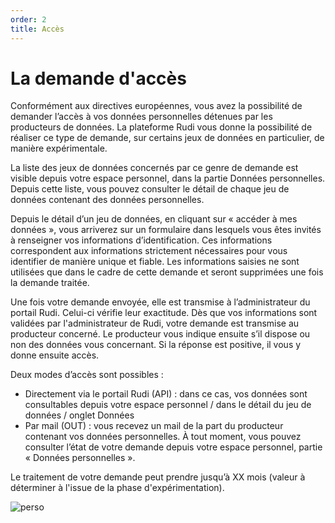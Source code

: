```yaml
---
order: 2
title: Accès
---
```



# La demande d'accès
Conformément aux directives européennes, vous avez la possibilité de demander l’accès à vos données personnelles détenues par les producteurs de données. La plateforme Rudi vous donne la possibilité de réaliser ce type de demande, sur certains jeux de données en particulier, de manière expérimentale.

La liste des jeux de données concernés par ce genre de demande est visible depuis votre espace personnel, dans la partie Données personnelles.
Depuis cette liste, vous pouvez consulter le détail de chaque jeu de données contenant des données personnelles.

Depuis le détail d’un jeu de données, en cliquant sur « accéder à mes données », vous arriverez sur un formulaire dans lesquels vous êtes invités à renseigner vos informations d’identification.
Ces informations correspondent aux informations strictement nécessaires pour vous identifier de manière unique et fiable. Les informations saisies ne sont utilisées que dans le cadre de cette demande et seront supprimées une fois la demande traitée.

Une fois votre demande envoyée, elle est transmise à l’administrateur du portail Rudi. Celui-ci vérifie leur exactitude. Dès que vos informations sont validées par l'administrateur de Rudi, votre demande est transmise au producteur concerné. Le producteur vous indique ensuite s’il dispose ou non des données vous concernant. Si la réponse est positive, il vous y donne ensuite accès. 

Deux modes d’accès sont possibles :
* Directement via le portail Rudi (API) : dans ce cas, vos données sont consultables depuis votre espace personnel / dans le détail du jeu de données / onglet Données
* Par mail (OUT) : vous recevez un mail de la part du producteur contenant vos données personnelles.
À tout moment, vous pouvez consulter l’état de votre demande depuis votre espace personnel, partie « Données personnelles ».

Le traitement de votre demande peut prendre jusqu’à XX mois (valeur à déterminer à l'issue de la phase d'expérimentation).

![perso]({{site.url}}/assets/images/personal-data/personal-data-2.png)
